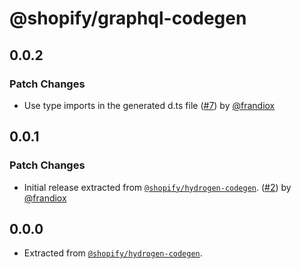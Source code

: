 # @shopify/graphql-codegen

## 0.0.2

### Patch Changes

- Use type imports in the generated d.ts file ([#7](https://github.com/Shopify/graphql-codegen/pull/7)) by [@frandiox](https://github.com/frandiox)

## 0.0.1

### Patch Changes

- Initial release extracted from [`@shopify/hydrogen-codegen`](https://github.com/Shopify/hydrogen/tree/main/packages/hydrogen-codegen). ([#2](https://github.com/Shopify/graphql-codegen/pull/2)) by [@frandiox](https://github.com/frandiox)

## 0.0.0

- Extracted from [`@shopify/hydrogen-codegen`](https://github.com/Shopify/hydrogen/tree/main/packages/hydrogen-codegen).
